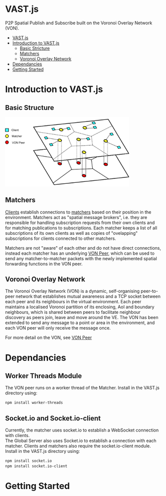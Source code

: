 # VAST.js
P2P Spatial Publish and Subscribe built on the Voronoi Overlay Network (VON).
 
- [VAST.js](#vastjs)
- [Introduction to VAST.js](#introduction-to-vastjs)
    - [Basic Stricture](#basic-structure)
    - [Matchers](#matchers)
    - [Voronoi Overlay Network](#voronoi-overlay-network)
- [Dependancies](#dependancies)
- [Getting Started](#getting-started)

# Introduction to VAST.js
## Basic Structure
<img src="./docs/images/VAST_Layers.png" alt="drawing" width="400"/>

## Matchers
[Clients](./docs/client.md) establish connections to [matchers](./docs/matcher.md) based on their position in the environment. Matchers act as "spatial message brokers", i.e. they are responsible for handling subscription requests from their own clients and for matching publications to subscriptions.
Each matcher keeps a list of all subscriptions of its own clients as well as copies of "ovelapping" subscriptions for clients connected to other matchers.  
  
  
Matchers are not "aware" of each other and do not have direct connections, instead each matcher has an underlying [VON Peer](./docs/VON.md), which can be used to send any matcher-to-matcher packets with the newly implemented spatial forwarding functions in the VON peer. 

## Voronoi Overlay Network
The Voronoi Overlay Network (VON) is a dynamic, self-organising peer-to-peer network that establishes mutual awareness and a TCP socket between each peer and its neighbours in the virtual environment. Each peer maintains a localised Voronoi partition of its enclosing, AoI and boundary neighbours, which is shared between peers to facilitate neighbour discovery as peers join, leave and move around the VE. The VON has been extended to send any message to a point or area in the environment, and each VON peer will only receive the message once.
  
For more detail on the VON, see [VON Peer](./docs/VON.md)



# Dependancies
## Worker Threads Module
The VON peer runs on a worker thread of the Matcher. Install in the VAST.js directory using:
```sh
npm install worker-threads
``` 

## Socket.io and Socket.io-client
Currently, the matcher uses socket.io to establish a WebSocket connection with clients.  
The Global Server also uses Socket.io to establish a connection with each matcher.
Clients and matchers also require the socket.io-client module.  
Install in the VAST.js directory using:
```sh
npm install socket.io
npm install socket.io-client
```

# Getting Started





